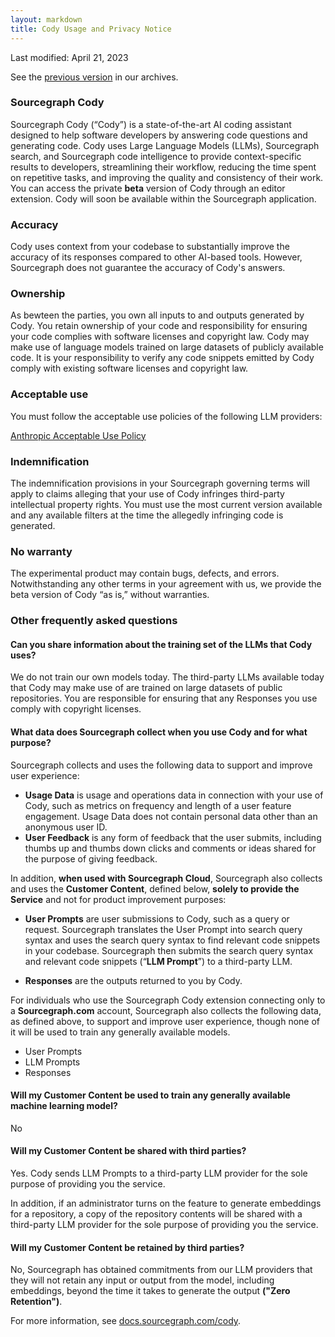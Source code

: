 ```yaml
---
layout: markdown
title: Cody Usage and Privacy Notice
---
```


Last modified: April 21, 2023

See the [previous version](/terms/archives/cody-notice/2023-04-04) in our archives.

### Sourcegraph Cody
Sourcegraph Cody (“Cody”) is a state-of-the-art AI coding assistant designed to help software developers by answering code questions and generating code. Cody uses Large Language Models (LLMs), Sourcegraph search, and Sourcegraph code intelligence to provide context-specific results to developers, streamlining their workflow, reducing the time spent on repetitive tasks, and improving the quality and consistency of their work. You can access the private **beta** version of Cody through an editor extension. Cody will soon be available within the Sourcegraph application. 

### Accuracy
Cody uses context from your codebase to substantially improve the accuracy of its responses compared to other AI-based tools. However, Sourcegraph does not guarantee the accuracy of Cody's answers. 

### Ownership
As bewteen the parties, you own all inputs to and outputs generated by Cody. You retain ownership of your code and responsibility for ensuring your code complies with software licenses and copyright law. Cody may make use of language models trained on large datasets of publicly available code. It is your responsibility to verify any code snippets emitted by Cody comply with existing software licenses and copyright law.

### Acceptable use

You must follow the acceptable use policies of the following LLM providers:

[Anthropic Acceptable Use Policy](https://www.anthropic.com/aup)

### Indemnification
The indemnification provisions in your Sourcegraph governing terms will apply to claims alleging that your use of Cody infringes third-party intellectual property rights. You must use the most current version available and any available filters at the time the allegedly infringing code is generated.

### No warranty
The experimental product may contain bugs, defects, and errors. Notwithstanding any other terms in your agreement with us, we provide the beta version of Cody “as is,” without warranties. 

### Other frequently asked questions
    
#### Can you share information about the training set of the LLMs that Cody uses?

We do not train our own models today. The third-party LLMs available today that Cody may make use of are trained on large datasets of public repositories. You are responsible for ensuring that any Responses you use comply with copyright licenses. 

#### What data does Sourcegraph collect when you use Cody and for what purpose?

Sourcegraph collects and uses the following data to support and improve user experience:

- **Usage Data** is usage and operations data in connection with your use of Cody, such as metrics on frequency and length of a user feature engagement. Usage Data does not contain personal data other than an anonymous user ID.
- **User Feedback** is any form of feedback that the user submits, including thumbs up and thumbs down clicks and comments or ideas shared for the purpose of giving feedback.


In addition, **when used with Sourcegraph Cloud**, Sourcegraph also collects and uses the **Customer Content**, defined below, **solely to provide the Service** and not for product improvement purposes:

- **User Prompts** are user submissions to Cody, such as a query or request. Sourcegraph translates the User Prompt into search query syntax and uses the search query syntax to find relevant code snippets in your codebase. Sourcegraph then submits the search query syntax and relevant code snippets  (“**LLM Prompt**”) to a third-party LLM. 

- **Responses** are the outputs returned to you by Cody. 


For individuals who use the Sourcegraph Cody extension connecting only to a **Sourcegraph.com** account, Sourcegraph also collects the following data, as defined above, to support and improve user experience, though none of it will be used to train any generally available models.

- User Prompts
- LLM Prompts
- Responses

#### Will my Customer Content be used to train any generally available machine learning model?

No

#### Will my Customer Content be shared with third parties?

Yes. Cody sends LLM Prompts to a third-party LLM provider for the sole purpose of providing you the service. 
    
In addition, if an administrator turns on the feature to generate embeddings for a repository, a copy of the repository contents will be shared with a third-party LLM provider for the sole purpose of providing you the service.

#### Will my Customer Content be retained by third parties?
   
No, Sourcegraph has obtained commitments from our LLM providers that they will not retain any input or output from the model, including embeddings, beyond the time it takes to generate the output **("Zero Retention")**. 

For more information, see [docs.sourcegraph.com/cody](https://docs.sourcegraph.com/cody).
